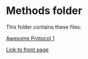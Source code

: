 # Methods folder

This folder contains these files:

[Awesome Protocol 1](Awesome_protocol1.md)

[Link to front page](../README.md)
